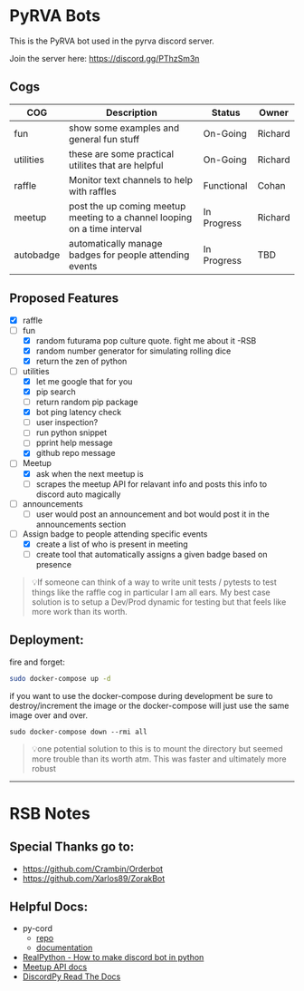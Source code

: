 # PyRVA Bots
This is the PyRVA bot used in the pyrva discord server.

Join the server here: https://discord.gg/PThzSm3n

## Cogs
| COG | Description | Status | Owner |
|-----|-------------|--------|-------|
| fun | show some examples and general fun stuff | On-Going | Richard |
| utilities | these are some practical utilites that are helpful | On-Going | Richard |
| raffle | Monitor text channels to help with raffles | Functional | Cohan |
| meetup | post the up coming meetup meeting to a channel looping on a time  interval | In Progress | Richard |
| autobadge | automatically manage badges for people attending events | In Progress | TBD |

## Proposed Features

- [X] raffle
- [ ] fun
	- [X] random futurama pop culture quote. fight me about it -RSB
	- [X] random number generator for simulating rolling dice
	- [X] return the zen of python
- [ ] utilities
	- [X] let me google that for you
	- [X] pip search
	- [ ] return random pip package
	- [X] bot ping latency check
	- [ ] user inspection?
	- [ ] run python snippet
	- [ ] pprint help message
	- [X] github repo message
- [ ] Meetup
	- [X] ask when the next meetup is
    - [ ] scrapes the meetup API for relavant info and posts this info to discord auto magically
- [ ] announcements
	- [ ] user would post an announcement and bot would post it in the announcements section
- [ ] Assign badge to people attending specific events
	- [X] create a list of who is present in meeting
	- [ ] create tool that automatically assigns a given badge based on presence

> 💡If someone can think of a way to write unit tests / pytests to test things like the raffle cog in particular I am all ears. My best case solution is to setup a Dev/Prod dynamic for testing but that feels like more work than its worth.

## Deployment:

fire and forget:
```zsh
sudo docker-compose up -d
```

if you want to use the docker-compose during development be sure to destroy/increment the image or the docker-compose will just use the same image over and over.
```
sudo docker-compose down --rmi all
```
> 💡one potential solution to this is to mount the directory but seemed more trouble than its worth atm. This was faster and ultimately more robust


---
# RSB Notes

## Special Thanks go to:
- https://github.com/Crambin/Orderbot
- https://github.com/Xarlos89/ZorakBot
## Helpful Docs:
- py-cord
	- [repo](https://github.com/Pycord-Development/pycord)
	- [documentation](https://docs.pycord.dev/en/stable/)
- [RealPython - How to make discord bot in python](https://realpython.com/how-to-make-a-discord-bot-python/#how-to-make-a-discord-bot-in-python)
- [Meetup API docs](https://secure.meetup.com/meetup_api/console/)
- [DiscordPy Read The Docs](https://discordpy.readthedocs.io/en/latest/index.html)
